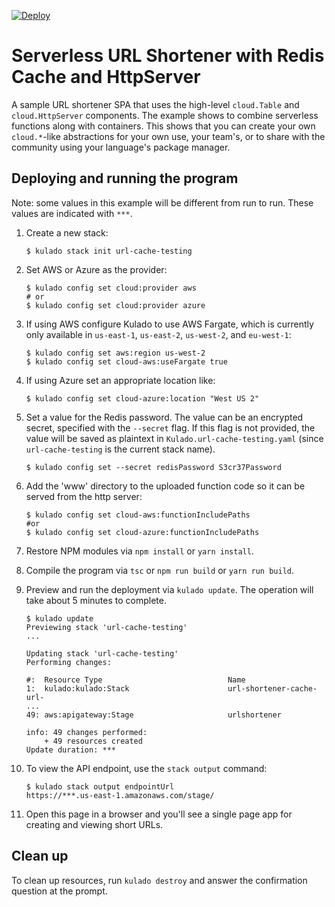 [![Deploy](https://get.kulado.com/new/button.svg)](https://app.kulado.com/new)

# Serverless URL Shortener with Redis Cache and HttpServer

A sample URL shortener SPA that uses the high-level `cloud.Table` and `cloud.HttpServer` components. The example shows to combine serverless functions along with containers. This shows that you can create your own `cloud.*`-like
abstractions for your own use, your team's, or to share with the community using your language's package manager.

## Deploying and running the program

Note: some values in this example will be different from run to run.  These values are indicated
with `***`.

1. Create a new stack:

    ```
    $ kulado stack init url-cache-testing
    ```

1.  Set AWS or Azure as the provider:

    ```
    $ kulado config set cloud:provider aws
    # or
    $ kulado config set cloud:provider azure
    ```

1.  If using AWS configure Kulado to use AWS Fargate, which is currently only available in `us-east-1`, `us-east-2`, `us-west-2`, and `eu-west-1`:

    ```
    $ kulado config set aws:region us-west-2
    $ kulado config set cloud-aws:useFargate true
    ```

1. If using Azure set an appropriate location like:

    ```
    $ kulado config set cloud-azure:location "West US 2"
    ```

1. Set a value for the Redis password. The value can be an encrypted secret, specified with the `--secret` flag. If this flag is not provided, the value will be saved as plaintext in `Kulado.url-cache-testing.yaml` (since `url-cache-testing` is the current stack name).

    ```
    $ kulado config set --secret redisPassword S3cr37Password
    ```

1. Add the 'www' directory to the uploaded function code so it can be served from the http server:

    ```
    $ kulado config set cloud-aws:functionIncludePaths
    #or
    $ kulado config set cloud-azure:functionIncludePaths
    ```

1. Restore NPM modules via `npm install` or `yarn install`.

1. Compile the program via `tsc` or `npm run build` or `yarn run build`.

1. Preview and run the deployment via `kulado update`. The operation will take about 5 minutes to complete.

    ```
    $ kulado update
    Previewing stack 'url-cache-testing'
    ...

    Updating stack 'url-cache-testing'
    Performing changes:

    #:  Resource Type                            Name
    1:  kulado:kulado:Stack                      url-shortener-cache-url-
    ...
    49: aws:apigateway:Stage                     urlshortener

    info: 49 changes performed:
        + 49 resources created
    Update duration: ***
    ```

1. To view the API endpoint, use the `stack output` command:

    ```
    $ kulado stack output endpointUrl
    https://***.us-east-1.amazonaws.com/stage/
    ```

1. Open this page in a browser and you'll see a single page app for creating and viewing short URLs.

## Clean up

To clean up resources, run `kulado destroy` and answer the confirmation question at the prompt.
